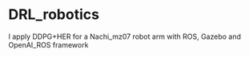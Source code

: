 # DRL_robotics
I apply DDPG+HER for a Nachi_mz07 robot arm with ROS, Gazebo and OpenAI_ROS framework
